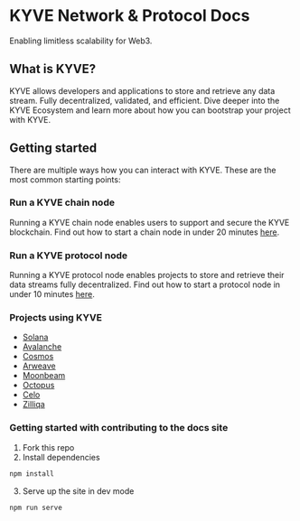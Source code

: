 # KYVE Network & Protocol Docs

Enabling limitless scalability for Web3.

## What is KYVE?

KYVE allows developers and applications to store and retrieve any data stream. Fully decentralized, validated, and efficient. Dive deeper into the KYVE Ecosystem and learn more about how you can bootstrap your project with KYVE.

## Getting started

There are multiple ways how you can interact with KYVE. These are the most common starting points:

### Run a KYVE chain node

Running a KYVE chain node enables users to support and secure the KYVE blockchain. Find out how to start a chain node in under 20 minutes [here](/getting-started/chain-node.md).

### Run a KYVE protocol node

Running a KYVE protocol node enables projects to store and retrieve their data streams fully decentralized. Find out how to start a protocol node in under 10 minutes [here](/getting-started/protocol-node.md).

### Projects using KYVE

- [Solana](https://solana.com/)
- [Avalanche](https://www.avax.network/)
- [Cosmos](https://cosmos.network/)
- [Arweave](https://www.arweave.org/)
- [Moonbeam](https://moonbeam.network/)
- [Octopus](https://oct.network/)
- [Celo](https://celo.org/)
- [Zilliqa](https://www.zilliqa.com/)

### Getting started with contributing to the docs site

1. Fork this repo
2. Install dependencies

```sh
npm install
```

3. Serve up the site in dev mode

```sh
npm run serve
```
